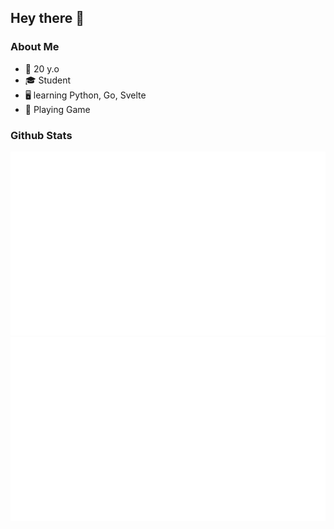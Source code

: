 ## Hey there 👋

### About Me
- 🎂 20 y.o
- 🎓 Student
- 🖥 learning Python, Go, Svelte
- 💜 Playing Game

### Github Stats
<a>
  
  ![](https://github.com/MrMissx/MrMissx/blob/MrMiss/generated/overview.svg)
  ![](https://github.com/MrMissx/MrMissx/blob/MrMiss/generated/languages.svg)
 
</a>
